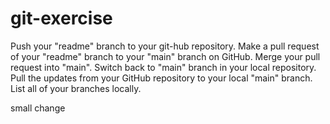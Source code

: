 # git-exercise

Push your "readme" branch to your git-hub repository.
Make a pull request of your "readme" branch to your "main" branch on GitHub.
Merge your pull request into "main".
Switch back to "main" branch in your local repository.
Pull the updates from your GitHub repository to your local "main" branch.
List all of your branches locally.

small change